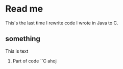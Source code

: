# Read me
This's the last time I rewrite code I wrote in Java to C.
## something
This is text
1. Part of code
``C
ahoj
```
